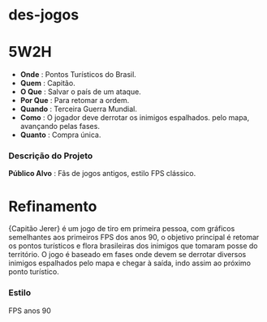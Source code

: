 # des-jogos

# 5W2H

  - **Onde** : Pontos Turísticos do Brasil.
  - **Quem** : Capitão.
  - **O Que** : Salvar o país de um ataque.
  - **Por Que** : Para retomar a ordem.
  - **Quando** : Terceira Guerra Mundial.
  - **Como** : O jogador deve derrotar os inimigos espalhados. pelo mapa, avançando pelas fases.
  - **Quanto** : Compra única.

### Descrição do Projeto

**Público Alvo** : Fãs de jogos antigos, estilo FPS clássico.

# Refinamento
{Capitão Jerer} é um jogo de tiro em primeira pessoa, com gráficos semelhantes aos primeiros FPS dos anos 90, o objetivo principal é retomar os pontos turísticos e flora brasileiras dos inimigos que tomaram posse do território.
O jogo é baseado em fases onde devem se derrotar diversos inimigos espalhados pelo mapa e chegar à saída, indo assim ao próximo ponto turístico.

### Estilo
FPS anos 90
